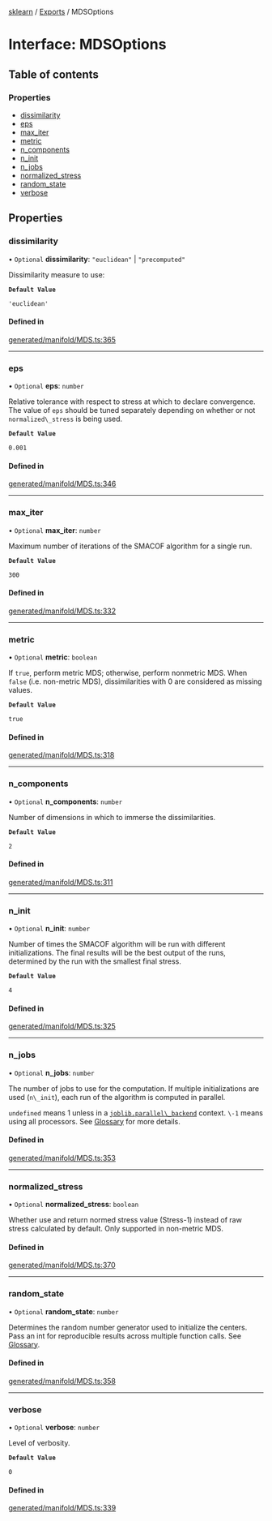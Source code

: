 [sklearn](../readme.md) / [Exports](../modules.md) / MDSOptions

# Interface: MDSOptions

## Table of contents

### Properties

- [dissimilarity](MDSOptions.md#dissimilarity)
- [eps](MDSOptions.md#eps)
- [max\_iter](MDSOptions.md#max_iter)
- [metric](MDSOptions.md#metric)
- [n\_components](MDSOptions.md#n_components)
- [n\_init](MDSOptions.md#n_init)
- [n\_jobs](MDSOptions.md#n_jobs)
- [normalized\_stress](MDSOptions.md#normalized_stress)
- [random\_state](MDSOptions.md#random_state)
- [verbose](MDSOptions.md#verbose)

## Properties

### dissimilarity

• `Optional` **dissimilarity**: ``"euclidean"`` \| ``"precomputed"``

Dissimilarity measure to use:

**`Default Value`**

`'euclidean'`

#### Defined in

[generated/manifold/MDS.ts:365](https://github.com/transitive-bullshit/scikit-learn-ts/blob/367336a/packages/sklearn/src/generated/manifold/MDS.ts#L365)

___

### eps

• `Optional` **eps**: `number`

Relative tolerance with respect to stress at which to declare convergence. The value of `eps` should be tuned separately depending on whether or not `normalized\_stress` is being used.

**`Default Value`**

`0.001`

#### Defined in

[generated/manifold/MDS.ts:346](https://github.com/transitive-bullshit/scikit-learn-ts/blob/367336a/packages/sklearn/src/generated/manifold/MDS.ts#L346)

___

### max\_iter

• `Optional` **max\_iter**: `number`

Maximum number of iterations of the SMACOF algorithm for a single run.

**`Default Value`**

`300`

#### Defined in

[generated/manifold/MDS.ts:332](https://github.com/transitive-bullshit/scikit-learn-ts/blob/367336a/packages/sklearn/src/generated/manifold/MDS.ts#L332)

___

### metric

• `Optional` **metric**: `boolean`

If `true`, perform metric MDS; otherwise, perform nonmetric MDS. When `false` (i.e. non-metric MDS), dissimilarities with 0 are considered as missing values.

**`Default Value`**

`true`

#### Defined in

[generated/manifold/MDS.ts:318](https://github.com/transitive-bullshit/scikit-learn-ts/blob/367336a/packages/sklearn/src/generated/manifold/MDS.ts#L318)

___

### n\_components

• `Optional` **n\_components**: `number`

Number of dimensions in which to immerse the dissimilarities.

**`Default Value`**

`2`

#### Defined in

[generated/manifold/MDS.ts:311](https://github.com/transitive-bullshit/scikit-learn-ts/blob/367336a/packages/sklearn/src/generated/manifold/MDS.ts#L311)

___

### n\_init

• `Optional` **n\_init**: `number`

Number of times the SMACOF algorithm will be run with different initializations. The final results will be the best output of the runs, determined by the run with the smallest final stress.

**`Default Value`**

`4`

#### Defined in

[generated/manifold/MDS.ts:325](https://github.com/transitive-bullshit/scikit-learn-ts/blob/367336a/packages/sklearn/src/generated/manifold/MDS.ts#L325)

___

### n\_jobs

• `Optional` **n\_jobs**: `number`

The number of jobs to use for the computation. If multiple initializations are used (`n\_init`), each run of the algorithm is computed in parallel.

`undefined` means 1 unless in a [`joblib.parallel\_backend`](https://joblib.readthedocs.io/en/latest/parallel.html#joblib.parallel_backend "(in joblib v1.3.0.dev0)") context. `\-1` means using all processors. See [Glossary](../../glossary.html#term-n_jobs) for more details.

#### Defined in

[generated/manifold/MDS.ts:353](https://github.com/transitive-bullshit/scikit-learn-ts/blob/367336a/packages/sklearn/src/generated/manifold/MDS.ts#L353)

___

### normalized\_stress

• `Optional` **normalized\_stress**: `boolean`

Whether use and return normed stress value (Stress-1) instead of raw stress calculated by default. Only supported in non-metric MDS.

#### Defined in

[generated/manifold/MDS.ts:370](https://github.com/transitive-bullshit/scikit-learn-ts/blob/367336a/packages/sklearn/src/generated/manifold/MDS.ts#L370)

___

### random\_state

• `Optional` **random\_state**: `number`

Determines the random number generator used to initialize the centers. Pass an int for reproducible results across multiple function calls. See [Glossary](../../glossary.html#term-random_state).

#### Defined in

[generated/manifold/MDS.ts:358](https://github.com/transitive-bullshit/scikit-learn-ts/blob/367336a/packages/sklearn/src/generated/manifold/MDS.ts#L358)

___

### verbose

• `Optional` **verbose**: `number`

Level of verbosity.

**`Default Value`**

`0`

#### Defined in

[generated/manifold/MDS.ts:339](https://github.com/transitive-bullshit/scikit-learn-ts/blob/367336a/packages/sklearn/src/generated/manifold/MDS.ts#L339)

